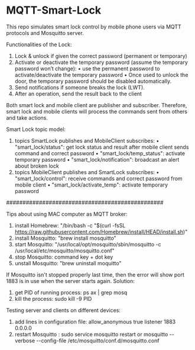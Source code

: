 # MQTT-Smart-Lock

This repo simulates smart lock control by mobile phone users via MQTT protocols and Mosquitto server.

Functionalities of the Lock:
  1. Lock & unlock if given the correct password (permanent or temporary)
  2. Activate or deactivate the temporary password (assume the temporary password won’t change):
     • use the permanent password to activate/deactivate the temporary password
     • Once used to unlock the door, the temporary password should be disabled automatically.
  3. Send notifications if someone breaks the lock (LWT).
  4. After an operation, send the result back to the client

Both smart lock and mobile client are publisher and subscriber. 
Therefore, smart lock and mobile clients will process the commands sent from others and take actions.

Smart Lock topic model:
  1. topics SmartLock publishes and MobileClient subscribes:
     • "smart_lock/status": get lock status and result after mobile client sends command and correct password
     • "smart_lock/temp_status": activate temporary password
     • "smart_lock/notification": broadcast an alert about broken lock
  2. topics MobileClient publishes and SmartLock subscribes:
     • "smart_lock/control": receive commands and correct password from mobile client
     • "smart_lock/activate_temp": activate temporary password

     
################################################ 

Tips about using MAC computer as MQTT broker:
  1. install Homebrew: "/bin/bash -c "$(curl -fsSL https://raw.githubusercontent.com/Homebrew/install/HEAD/install.sh)"
  2. install Mosquitto: "brew install mosquitto"
  3. start Mosquitto: "/usr/local/opt/mosquitto/sbin/mosquitto -c /usr/local/etc/mosquitto/mosquitto.conf"
  4. stop Mosquitto: command key + dot key
  5. unstall Mosquitto: "brew uninstall moquitto"

If Mosquitto isn't stopped properly last time, then the error will show port 1883 is in use when the server starts again.
Solution:
  1. get PID of running process: ps ax | grep mosq
  2. kill the process: sudo kill -9 PID

Testing server and clients on different devices:
  1. add lines in configuration file:
        allow_anonymous true
        listener 1883 0.0.0.0
  2. restart Mosquitto :
       sudo service mosquitto restart
     or
       mosquitto --verbose --config-file /etc/mosquitto/conf.d/mosquitto.conf
